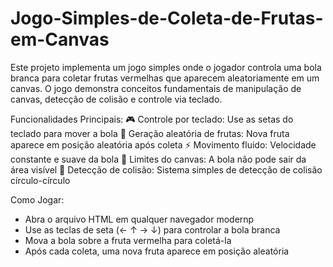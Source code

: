 # Jogo-Simples-de-Coleta-de-Frutas-em-Canvas
Este projeto implementa um jogo simples onde o jogador controla uma bola branca para coletar frutas vermelhas que aparecem aleatoriamente em um canvas. O jogo demonstra conceitos fundamentais de manipulação de canvas, detecção de colisão e controle via teclado.

Funcionalidades Principais:
🎮 Controle por teclado: Use as setas do teclado para mover a bola
🍎 Geração aleatória de frutas: Nova fruta aparece em posição aleatória após coleta
⚡ Movimento fluido: Velocidade constante e suave da bola
🛑 Limites do canvas: A bola não pode sair da área visível
🔄 Detecção de colisão: Sistema simples de detecção de colisão círculo-círculo

Como Jogar:
- Abra o arquivo HTML em qualquer navegador modernp
- Use as teclas de seta (← ↑ → ↓) para controlar a bola branca
- Mova a bola sobre a fruta vermelha para coletá-la
- Após cada coleta, uma nova fruta aparece em posição aleatória
